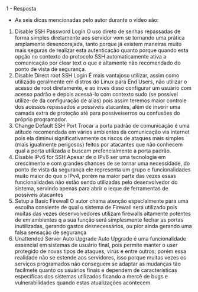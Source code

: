 1 - Resposta 

- As seis dicas mencionadas pelo autor durante o video são:

1. Disable SSH Password Login
O uso direto de senhas repassadas de forma simples diretamente aos servidor vem se tornando uma prática amplamente desencorajada, tanto porque já existem maneiras muito mais seguras de realizar esta autenticação quanto porque quando esta opção no contexto do protocolo SSH automaticamente ativa a comunicação por clear text o que é altamente não recomendado do ponto de vista de segurança.
2. Disable Direct root SSH Login
É mais vantajoso utilizar, assim como utilizado geralmente em distros do Linux para End Users, não utilizar o acesso de root diretamente, e ao inves disso configurar um usuário com acesso padrão e depois acessá-lo com contexto sudo (se possível utilize-de da configuração de alias) pois assim teremos maior controle dos acessos repassados a possíveis atacantes, além de inserir uma camada extra de proteção até para possíveiserros ou confusões do próprio programador. 
3. Change Default SSH Port
Trocar a porta padrão de comunicação é uma atitude recomendada em vários ambientes da comunicação via internet pois ela diminui significativamente os riscos de ataques mais simples (mais igualmente perigosos) feitos por atacantes que não conhecem qual a porta utilizada e buscam prefencialmente a porta padrão. 
4. Disable IPv6 for SSH
Apesar de o IPv6 ser uma tecnologia em crescimento e com grandes chances de se tornar uma necessidade, do ponto de vista da segurança ele representa um grupo e funcionalidades muito maior do que o IPv4, porém na maior parte das vezes essas funcionalidades não estão sendo utilizadas pelo desenvolvedor do sistema, servindo apenas para abrir o leque de ferramentas de possíveis atacantes
5. Setup a Basic Firewall
O autor chama atenção especialmente para uma escolha consiente de qual o sistema de Firewall será utilizado pois muitas das vezes desenvolvedores utilizam firewalls altamente potentes de em ambientes q a sua função será simplesmente fechar as portas inutilizadas, gerando gastos desnecessários, ou pior ainda gerando uma  falsa sensação de segurança
6. Unattended Server Auto Upgrade
Auto Upgrade é uma funcionalidade essencial em sistemas de usuário final, pois permite manter o user protegido de novas tipos de ataques, virús e entre outros; porém essa realidade não se estende aos servidores, isso porque muitas vezes os serviços programados não conseguem se adaptar as mudanças tão facilmete quanto os usuários finais e dependem de características específicas dos sistemas utilizados ficando a mercê de bugs e vulnerabilidades quando estas atualizações acontecem.